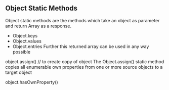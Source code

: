 ## Object Static Methods

Object static methods are the methods which take an object as parameter and return Array as a response.

- Object.keys
- Object.values
- Object.entries
Further this returned array can be used in any way possible



object.assign() // to create copy of object
The Object.assign() static method copies all enumerable own properties from one or more source objects to a target object


object.hasOwnProperty()
